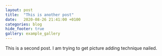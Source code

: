 ```yaml
---
layout: post
title:  "This is another post"
date:   2020-08-26 21:41:00 +0100
categories: blog
hide_footer: true
gallery: example_gallery
---
```

This is a second post. I am trying to get picture adding technique nailed.